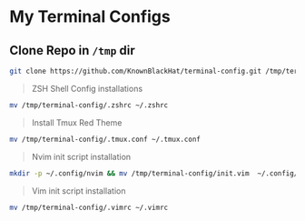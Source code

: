 # My Terminal Configs

## Clone Repo in `/tmp` dir
```bash
git clone https://github.com/KnownBlackHat/terminal-config.git /tmp/terminal-config
```
> ZSH Shell Config installations
```bash
mv /tmp/terminal-config/.zshrc ~/.zshrc
```

> Install Tmux Red Theme 

```bash
mv /tmp/terminal-config/.tmux.conf ~/.tmux.conf
```

> Nvim init script installation

```bash
mkdir -p ~/.config/nvim && mv /tmp/terminal-config/init.vim  ~/.config/nvim/init.vim 
```

> Vim init script installation

```bash
mv /tmp/terminal-config/.vimrc ~/.vimrc
```
 
